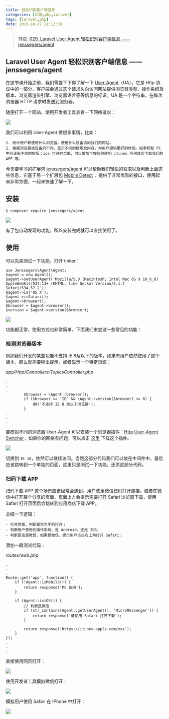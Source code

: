 ```yaml
---
title: 轻松识别客户端信息
categories: [后端,php,Laravel]
tags: [laravel,php]
date: 2019-10-17 11:12:38
---
```


> 转载: [029. Laravel User Agent 轻松识别客户端信息 —— jenssegers/agent](https://learnku.com/courses/laravel-package/2019/laravel-user-agent-easily-identifies-client-information-jenssegersagent/2232)

## Laravel User Agent 轻松识别客户端信息 —— jenssegers/agent

在这节课开始之前，我们需要下下你了解一下 [User-Agent](https://developer.mozilla.org/en-US/docs/Web/HTTP/Headers/User-Agent)（UA），它是 Http 协议中的一部分，客户端会通过这个请求头向访问网站提供浏览器类型、操作系统及版本、浏览器渲染引擎、浏览器语言等等信息的标识。UA 是一个字符串，在每次浏览器 HTTP 请求时发送到服务器。

随便打开一个网站，使用开发者工具查看一下网络请求：

![](https://raw.githubusercontent.com/qnyt1993/picture/master/img/2019/10/17/caJ2ypuWq7.png)


我们可以利用 User-Agent 做很多事情，比如：

    1. 统计用户都使用什么浏览器，使用什么设备访问我们的网站。
    2. 根据浏览器或设备的不同，显示不同的排版及内容，为用户提供更好的体验。如手机和 PC 中应该有不同的排版；ios 打开的页面，可以增加个按钮跳转到 itunes 应用商店下载我们的 APP 等。

今天要学习的扩展包 [jenssegers/agent](https://github.com/jenssegers/agent) 可以帮助我们轻松的获取以及判断上面这些信息，它基于另一个扩展包 [Mobile Detect](https://github.com/serbanghita/Mobile-Detect) ，提供了非常优雅的接口，使用起来非常方便，一起来快速了解一下。

## 安装


    $ composer require jenssegers/agent


![](https://raw.githubusercontent.com/qnyt1993/picture/master/img/2019/10/17/YEFnstmwNp.png)


有了包自动发现的功能，所以安装完成就可以直接使用了。

## 使用

可以先来测试一下功能，打开 tinker：


    use Jenssegers\Agent\Agent;
    $agent = new Agent();
    $agent->setUserAgent('Mozilla/5.0 (Macintosh; Intel Mac OS X 10_6_8) AppleWebKit/537.13+ (KHTML, like Gecko) Version/5.1.7 Safari/534.57.2');
    $agent->is('OS X');
    $agent->isSafari();
    $agent->browser();
    $browser = $agent->browser();
    $version = $agent->version($browser);


![](https://raw.githubusercontent.com/qnyt1993/picture/master/img/2019/10/17/g2NBLkvzo0.png)


功能都正常，使用方式也非常简单。下面我们来尝试一些常见的功能：

### 检测浏览器版本

例如我们开发的某些功能不支持 IE 8及以下的版本，如果有用户依然使用了这个版本，那么就需要弹出提示，或者显示一个特定页面：

*app/Http/Controllers/TopicsController.php*

    .
    .
    .
            $browser = \Agent::browser();
            if ($browser == 'IE' && \Agent::version($browser) <= 8) {
                dd('不支持 IE 8 及以下浏览器');
            }
    .
    .
    .


要模拟不同的浏览器 User-Agent 可以安装一个浏览器插件：[Http User-Agent Switcher](https://chrome.google.com/webstore/detail/http-user-agent-switcher/dalfpgoflklogpfibbjelegbgfamlhof)，如果你的网络有问题，可以点击 [这里](https://pan.baidu.com/s/1nQpXiLcw7274sZLQrJzGrA) 下载这个插件。

![](https://raw.githubusercontent.com/qnyt1993/picture/master/img/2019/10/17/9k3cShKws9.png)


切换到 `IE 10`，依然可以继续访问。当然这部分代码我们可以放在中间件中，最后应该跳转到一个单独的页面，这里只是测试一下功能，还原这部分代码。

### 扫码下载 APP

扫码下载 APP 这个场景应该经常会遇到，用户使用微信扫码打开连接，或者在微信中打开某个分享的页面，页面上方会提示需要打开 Safari 浏览器下载，使用 Safari 打开页面后会跳转到应用商店下载 APP。

总结一下逻辑：

    - 打开页面，判断是否为手机打开；
    - 判断用户使用的操作系统，是 Android，还是 IOS;
    - 判断是否是微信，如果是微信，提示用户点击右上角打开 Safari；

添加一段测试代码：

*routes/web.php*

    .
    .
    .
    Route::get('app', function() {
        if (!Agent::isMobile()) {
            return response('PC 访问');
        }
    
        if (Agent::isiOS()) {
            // 判断是微信
            if (str_contains(Agent::getUserAgent(), 'MicroMessenger')) {
                return response('请使用 Safari 打开下载');
            }
    
            return response('https://itunes.apple.com/xxx');
        }
    });
    .
    .
    .




直接使用网页打开：

![](https://raw.githubusercontent.com/qnyt1993/picture/master/img/2019/10/17/2WdMbgqSd5.png)


使用开发者工具模拟微信打开：

![](https://raw.githubusercontent.com/qnyt1993/picture/master/img/2019/10/17/XBC7NkjcdW.png)


模拟用户使用 Safari 在 IPhone 中打开：

![](https://raw.githubusercontent.com/qnyt1993/picture/master/img/2019/10/17/E7PXjXgD1U.png)



